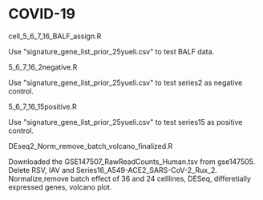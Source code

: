 # COVID-19

cell_5_6_7_16_BALF_assign.R

Use "signature_gene_list_prior_25yueli.csv" to test BALF data.

5_6_7_16_2negative.R

Use "signature_gene_list_prior_25yueli.csv" to test series2 as negative control.

5_6_7_16_15positive.R

Use "signature_gene_list_prior_25yueli.csv" to test series15 as positive control.

DEseq2_Norm_remove_batch_volcano_finalized.R 

Downloaded the GSE147507_RawReadCounts_Human.tsv from gse147505. 
Delete RSV, IAV and Series16_A549-ACE2_SARS-CoV-2_Rux_2. Normalize,remove batch effect of 36 and 24 celllines, DESeq, differetially expressed genes, volcano plot.

